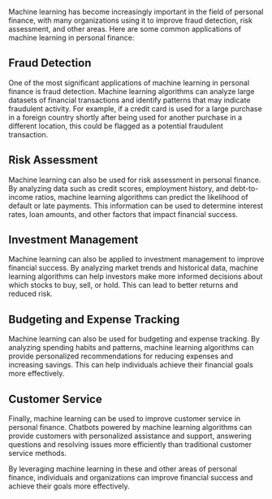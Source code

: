 
Machine learning has become increasingly important in the field of personal finance, with many organizations using it to improve fraud detection, risk assessment, and other areas. Here are some common applications of machine learning in personal finance:

Fraud Detection
---------------

One of the most significant applications of machine learning in personal finance is fraud detection. Machine learning algorithms can analyze large datasets of financial transactions and identify patterns that may indicate fraudulent activity. For example, if a credit card is used for a large purchase in a foreign country shortly after being used for another purchase in a different location, this could be flagged as a potential fraudulent transaction.

Risk Assessment
---------------

Machine learning can also be used for risk assessment in personal finance. By analyzing data such as credit scores, employment history, and debt-to-income ratios, machine learning algorithms can predict the likelihood of default or late payments. This information can be used to determine interest rates, loan amounts, and other factors that impact financial success.

Investment Management
---------------------

Machine learning can also be applied to investment management to improve financial success. By analyzing market trends and historical data, machine learning algorithms can help investors make more informed decisions about which stocks to buy, sell, or hold. This can lead to better returns and reduced risk.

Budgeting and Expense Tracking
------------------------------

Machine learning can also be used for budgeting and expense tracking. By analyzing spending habits and patterns, machine learning algorithms can provide personalized recommendations for reducing expenses and increasing savings. This can help individuals achieve their financial goals more effectively.

Customer Service
----------------

Finally, machine learning can be used to improve customer service in personal finance. Chatbots powered by machine learning algorithms can provide customers with personalized assistance and support, answering questions and resolving issues more efficiently than traditional customer service methods.

By leveraging machine learning in these and other areas of personal finance, individuals and organizations can improve financial success and achieve their goals more effectively.
